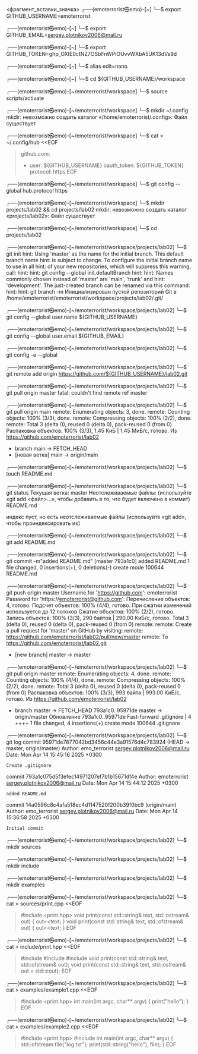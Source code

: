 <фрагмент_вставки_значка>
┌──(emoterrorist㉿emo)-[~]
└─$ export GITHUB_USERNAME=emoterrorist

┌──(emoterrorist㉿emo)-[~]
└─$ export GITHUB_EMAIL=sergey.plotnikov2006@mail.ru

┌──(emoterrorist㉿emo)-[~]
└─$ export GITHUB_TOKEN=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

┌──(emoterrorist㉿emo)-[~]
└─$ alias edit=nano

┌──(emoterrorist㉿emo)-[~]
└─$ cd ${GITHUB_USERNAME}/workspace

┌──(emoterrorist㉿emo)-[~/emoterrorist/workspace]
└─$ source scripts/activate

┌──(emoterrorist㉿emo)-[~/emoterrorist/workspace]
└─$ mkdir ~/.config
mkdir: невозможно создать каталог «/home/emoterrorist/.config»: Файл существует

┌──(emoterrorist㉿emo)-[~/emoterrorist/workspace]
└─$ cat > ~/.config/hub <<EOF
> github.com:
> - user: ${GITHUB_USERNAME}
>   oauth_token: ${GITHUB_TOKEN}
>   protocol: https
> EOF

┌──(emoterrorist㉿emo)-[~/emoterrorist/workspace]
└─$ git config --global hub.protocol https

┌──(emoterrorist㉿emo)-[~/emoterrorist/workspace]
└─$ mkdir projects/lab02 && cd projects/lab02
mkdir: невозможно создать каталог «projects/lab02»: Файл существует

┌──(emoterrorist㉿emo)-[~/emoterrorist/workspace]
└─$ cd projects/lab02

┌──(emoterrorist㉿emo)-[~/emoterrorist/workspace/projects/lab02]
└─$ git init
hint: Using 'master' as the name for the initial branch. This default branch name
hint: is subject to change. To configure the initial branch name to use in all
hint: of your new repositories, which will suppress this warning, call:
hint:
hint: 	git config --global init.defaultBranch <name>
hint:
hint: Names commonly chosen instead of 'master' are 'main', 'trunk' and
hint: 'development'. The just-created branch can be renamed via this command:
hint:
hint: 	git branch -m <name>
Инициализирован пустой репозиторий Git в /home/emoterrorist/emoterrorist/workspace/projects/lab02/.git/

┌──(emoterrorist㉿emo)-[~/emoterrorist/workspace/projects/lab02]
└─$ git config --global user.name ${GITHUB_USERNAME}

┌──(emoterrorist㉿emo)-[~/emoterrorist/workspace/projects/lab02]
└─$ git config --global user.email ${GITHUB_EMAIL}

┌──(emoterrorist㉿emo)-[~/emoterrorist/workspace/projects/lab02]
└─$ git config -e --global

┌──(emoterrorist㉿emo)-[~/emoterrorist/workspace/projects/lab02]
└─$ git remote add origin https://github.com/${GITHUB_USERNAME}/lab02.git

┌──(emoterrorist㉿emo)-[~/emoterrorist/workspace/projects/lab02]
└─$ git pull origin master
fatal: couldn't find remote ref master

┌──(emoterrorist㉿emo)-[~/emoterrorist/workspace/projects/lab02]
└─$ git pull origin main
remote: Enumerating objects: 3, done.
remote: Counting objects: 100% (3/3), done.
remote: Compressing objects: 100% (2/2), done.
remote: Total 3 (delta 0), reused 0 (delta 0), pack-reused 0 (from 0)
Распаковка объектов: 100% (3/3), 1.45 КиБ | 1.45 МиБ/с, готово.
Из https://github.com/emoterrorist/lab02
 * branch            main       -> FETCH_HEAD
 * [новая ветка]     main       -> origin/main

┌──(emoterrorist㉿emo)-[~/emoterrorist/workspace/projects/lab02]
└─$ touch README.md

┌──(emoterrorist㉿emo)-[~/emoterrorist/workspace/projects/lab02]
└─$ git status
Текущая ветка: master
Неотслеживаемые файлы:
  (используйте «git add <файл>...», чтобы добавить в то, что будет включено в коммит)
	README.md

индекс пуст, но есть неотслеживаемые файлы
(используйте «git add», чтобы проиндексировать их)

┌──(emoterrorist㉿emo)-[~/emoterrorist/workspace/projects/lab02]
└─$ git add README.md

┌──(emoterrorist㉿emo)-[~/emoterrorist/workspace/projects/lab02]
└─$ git commit -m"added README.md"
[master 793a1c0] added README.md
 1 file changed, 0 insertions(+), 0 deletions(-)
 create mode 100644 README.md

┌──(emoterrorist㉿emo)-[~/emoterrorist/workspace/projects/lab02]
└─$ git push origin master
Username for 'https://github.com': emoterrorist
Password for 'https://emoterrorist@github.com': 
Перечисление объектов: 4, готово.
Подсчет объектов: 100% (4/4), готово.
При сжатии изменений используется до 12 потоков
Сжатие объектов: 100% (2/2), готово.
Запись объектов: 100% (3/3), 290 байтов | 290.00 КиБ/с, готово.
Total 3 (delta 0), reused 0 (delta 0), pack-reused 0 (from 0)
remote: 
remote: Create a pull request for 'master' on GitHub by visiting:
remote:      https://github.com/emoterrorist/lab02/pull/new/master
remote: 
To https://github.com/emoterrorist/lab02.git
 * [new branch]      master -> master

┌──(emoterrorist㉿emo)-[~/emoterrorist/workspace/projects/lab02]
└─$ git pull origin master
remote: Enumerating objects: 4, done.
remote: Counting objects: 100% (4/4), done.
remote: Compressing objects: 100% (2/2), done.
remote: Total 3 (delta 0), reused 0 (delta 0), pack-reused 0 (from 0)
Распаковка объектов: 100% (3/3), 993 байта | 993.00 КиБ/с, готово.
Из https://github.com/emoterrorist/lab02
 * branch            master     -> FETCH_HEAD
   793a1c0..95971de  master     -> origin/master
Обновление 793a1c0..95971de
Fast-forward
 .gitignore | 4 ++++
 1 file changed, 4 insertions(+)
 create mode 100644 .gitignore

┌──(emoterrorist㉿emo)-[~/emoterrorist/workspace/projects/lab02]
└─$ git log
commit 95971de7877042bd3456c44e3a91576d4c783924 (HEAD -> master, origin/master)
Author: emo_terrorist <sergey.plotnikov2006@mail.ru>
Date:   Mon Apr 14 15:45:16 2025 +0300

    Create .gitignore

commit 793a1c075d5f3efec14971207ef7b1b15671df4e
Author: emoterrorist <sergey.plotnikov2006@mail.ru>
Date:   Mon Apr 14 15:44:12 2025 +0300

    added README.md

commit 14a0596c8c4afa518ec4d1147520f200b39f0bc9 (origin/main)
Author: emo_terrorist <sergey.plotnikov2006@mail.ru>
Date:   Mon Apr 14 15:36:58 2025 +0300

    Initial commit

┌──(emoterrorist㉿emo)-[~/emoterrorist/workspace/projects/lab02]
└─$ mkdir sources

┌──(emoterrorist㉿emo)-[~/emoterrorist/workspace/projects/lab02]
└─$ mkdir include

┌──(emoterrorist㉿emo)-[~/emoterrorist/workspace/projects/lab02]
└─$ mkdir examples

┌──(emoterrorist㉿emo)-[~/emoterrorist/workspace/projects/lab02]
└─$ cat > sources/print.cpp <<EOF
> #include <print.hpp>
> void print(const std::string& text, std::ostream& out)
> {
> out<<text;
> }
> void print(const std::string& text, std::ofstream& out)
> {
> out<<text;
> }
> EOF

┌──(emoterrorist㉿emo)-[~/emoterrorist/workspace/projects/lab02]
└─$ cat > include/print.hpp <<EOF
> #include <fstream>
> #include <iostream>
> #include <string>
> void print(const std::string& text, std::ofstream& out);
> void print(const std::string& text, std::ostream& out = std::cout);
> EOF

┌──(emoterrorist㉿emo)-[~/emoterrorist/workspace/projects/lab02]
└─$ cat > examples/example1.cpp <<EOF
> #include <print.hpp>
> int main(int argc, char** argv)
> {
> print("hello");
> }
> EOF

┌──(emoterrorist㉿emo)-[~/emoterrorist/workspace/projects/lab02]
└─$ cat > examples/example2.cpp <<EOF
> #include <print.hpp>
> #include <fstream>
> int main(int argc, char** argv)
> {
>   std::ofstream file("log.txt");
>   print(std::string("hello"), file);
> }
> EOF
